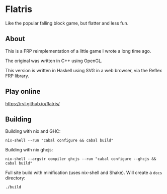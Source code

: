 # Flatris

Like the popular falling block game, but flatter and less fun.

## About

This is a FRP reimplementation of a little game I wrote a long time
ago.

The original was written in C++ using OpenGL.

This version is written in Haskell using SVG in a web browser, via the
Reflex FRP library.

## Play online

https://rvl.github.io/flatris/

## Building

Building with nix and GHC:

    nix-shell --run "cabal configure && cabal build"

Building with nix ghcjs:

    nix-shell --argstr compiler ghcjs --run "cabal configure --ghcjs && cabal build"

Full site build with minification (uses nix-shell and Shake). Will
create a `docs` directory:

    ./build

